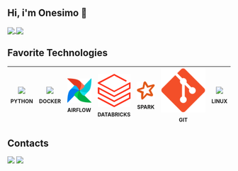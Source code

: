 ## Hi, i'm Onesimo 👋

<a href="https://github.com/anuraghazra/github-readme-stats">
  <img height=160 align="center" src="https://github-readme-stats.vercel.app/api?username=briito&theme=transparent&show_icons=true&card_width=180" />
</a>

<a href="https://github.com/anuraghazra/convoychat">
   <img height=160 align="center" src="https://github-readme-stats.vercel.app/api/top-langs/?username=briito&layout=compact&theme=transparent&card_width=300" />
</a>

## Favorite Technologies

|<img src="https://skillicons.dev/icons?i=py" style="width: 5rem;"><br><sub>PYTHON</sub>|<img src="https://skillicons.dev/icons?i=docker" style="width: 5rem;"><br><sub>DOCKER</sub>|<img src="https://raw.githubusercontent.com/devicons/devicon/master/icons/apacheairflow/apacheairflow-original.svg" style="width: 5rem;"><br><sub>AIRFLOW</sub>|<img src="databricks.png" style="width: 5rem;"><br><sub>DATABRICKS</sub>|<img src="spark.svg" style="width: 5rem;"><br><sub>SPARK</sub>|<img src="git.png" style="width: 5rem;min-width:100px;"><br><sub>GIT</sub>|<img src="https://skillicons.dev/icons?i=linux" style="width: 5rem;"><br><sub>LINUX</sub>
| :---: | :---: | :---: | :---: | :---: | :---: | :---: |
 
## Contacts

<div>
 <a href = "https://mail.google.com/mail/u/0/#inbox"><img src="https://img.shields.io/badge/-Gmail-%23333?style=for-the-badge&logo=gmail&logoColor='white'&target='_blank'"></a>
  <a href="https://www.linkedin.com/in/onsbrito" target="_blank"><img src="https://img.shields.io/badge/-LinkedIn-%230077B5?style=for-the-badge&logo=linkedin&logoColor="white" target="_blank"></a> 

</div>


